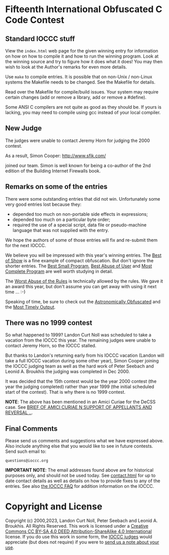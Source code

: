# Fifteenth International Obfuscated C Code Contest


## Standard IOCCC stuff

View the `index.html` web page for the given winning entry for information on how
on how to compile it and how to run the winning program.
Look at the winning source and try to figure how it does what it does!
You may then wish to look at the Author's remarks for even more details.

Use `make` to compile entries.  It is possible that on non-Unix / non-Linux
systems the Makefile needs to be changed.  See the Makefile for details.

Read over the Makefile for compile/build issues.  Your system may
require certain changes (add or remove a library, add or remove a
#define).

Some ANSI C compilers are not quite as good as they should be.  If
yours is lacking, you may need to compile using gcc instead of your
local compiler.


## New Judge

The judges were unable to contact Jeremy Horn for judging the 2000 contest.

As a result, Simon Cooper: <http://www.sfik.com/>

joined our team.  Simon is well known for being a co-author of the 2nd
edition of the Building Internet Firewalls book.


## Remarks on some of the entries

There were some outstanding entries that did not win.  Unfortunately
some very good entries lost because they:

- depended too much on non-portable side effects in expressions;
- depended too much on a particular byte order;
- required the use of a special script, data file or pseudo-machine language
that was not supplied with the entry.

We hope the authors of some of those entries will fix and re-submit
them for the next IOCCC.

We believe you will be impressed with this year's winning entries.  The [Best of
Show](jarijyrki/index.html) is a fine example of compact obfuscation. But don't
ignore the shorter entries.  The [Best Small Program](natori/index.html), [Best
Abuse of User](briddlebane/README.m) and [Most Complete Program](tomx/index.html)
are well worth studying in detail.

The [Worst Abuse of the Rules](dlowe/index.html) is technically allowed by the
rules.  We gave it an award this year, but don't assume you can get away with
using it next time ... :-)

Speaking of time, be sure to check out the [Astronomically
Obfuscated](rince/index.html) and the [Most Timely
Output](schneiderwent/index.html).


## There was no 1999 contest

So what happened to 1999?  Landon Curt Noll was scheduled to take a
vacation from the IOCCC this year.  The remaining judges were
unable to contact Jeremy Horn, so the IOCCC stalled.

But thanks to Landon's returning early from his IOCCC vacation (Landon
will take a full IOCCC vacation during some other year), Simon Cooper
joining the IOCCC judging team as well as the hard work of Peter Seebach
and Leonid A. Broukhis the judging was completed in Dec 2000.

It was decided that the 15th contest would be the year 2000 contest
(the year the judging completed) rather than year 1999 (the initial
scheduled start of the contest).  That is why there is no 1999 contest.

**NOTE**: The above has been mentioned in an Amici Curiae for the
DeCSS case.  See [BRIEF OF AMICI CURIAE N SUPPORT OF APPELLANTS AND
REVERSAL ..](https://web.archive.org/web/20231021211330/http://cryptome.org/mpaa-v-2600-bac.htm).


## Final Comments

Please send us comments and suggestions what we have expressed above.
Also include anything else that you would like to see in future contests.
Send such email to:

```
questions@ioccc.org
```

**IMPORTANT NOTE**: The email addresses found above are for historical
purposes only, and should not be used today.  See
[contact.html](../contact.html) for up to date contact details
as well as details on how to provide fixes to any of the entries.
See also [the IOCCC FAQ](../faq.html) for addition information on the IOCCC.


# Copyright and License

Copyright (c) 2000,2023, Landon Curt Noll, Peter Seebach and Leonid A. Broukhis. All Rights Reserved.
This work is licensed under a [Creative Commons CC BY-SA 4.0 DEED Attribution-ShareAlike
4.0 International](https://creativecommons.org/licenses/by-sa/4.0/) license.
If you do use this work in some form, the [IOCCC judges](../judges.html) would appreciate
(but does not require) if you were to [send us a note about your use](../contact.html).
